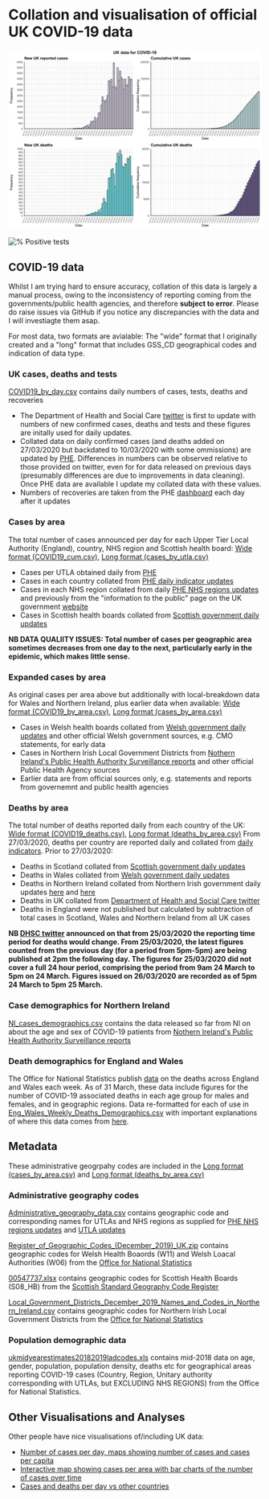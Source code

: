 # Collation and visualisation of official UK COVID-19 data

![Daily and cumulative cases, tests and deaths, 10.03.2020](https://github.com/emmadoughty/Daily_COVID-19/blob/master/Summary_plot.png)

![% Positive tests](https://github.com/emmadoughty/Daily_COVID-19/blob/master/PosTests_plot.png)

## COVID-19 data

Whilst I am trying hard to ensure accuracy, collation of this data is largely a manual process, owing to the inconsistency of reporting coming from the governments/public health agencies, and therefore **subject to error**. Please do raise issues via GitHub if you notice any discrepancies with the data and I will investiagte them asap.

For most data, two formats are avialable: The "wide" format that I originally created and a "long" format that includes GSS_CD geographical codes and indication of data type.

### UK cases, deaths and tests


[COVID19_by_day.csv](https://github.com/emmadoughty/Daily_COVID-19/blob/master/Data/COVID19_by_day.csv) contains daily numbers of cases, tests, deaths and recoveries
- The Department of Health and Social Care [twitter](https://twitter.com/DHSCgovuk) is first to update with numbers of new confirmed cases, deaths and tests and these figures are initally used for daily updates.
- Collated data on daily confirmed cases (and deaths added on 27/03/2020 but backdated to 10/03/2020 with some ommissions) are updated by [PHE](https://www.arcgis.com/home/item.html?id=bc8ee90225644ef7a6f4dd1b13ea1d67). Differences in numbers can be observed relative to those provided on twitter, even for for data released on previous days (presumably differences are due to improvements in data cleaning). Once PHE data are available I update my collated data with these values.
- Numbers of recoveries are taken from the PHE [dashboard](https://www.arcgis.com/apps/opsdashboard/index.html#/f94c3c90da5b4e9f9a0b19484dd4bb14) each day after it updates

### Cases by area


The total number of cases announced per day for each Upper Tier Local Authority (England), country, NHS region and Scottish health board: [Wide format (COVID19_cum.csv)](https://github.com/emmadoughty/Daily_COVID-19/blob/master/Data/COVID19_cum.csv), [Long format (cases_by_utla.csv)](https://github.com/emmadoughty/Daily_COVID-19/blob/master/Data/cases_by_utla.csv)
- Cases per UTLA obtained daily from [PHE](https://www.arcgis.com/home/item.html?id=b684319181f94875a6879bbc833ca3a6) 
- Cases in each country collated from [PHE daily indicator updates](https://www.arcgis.com/home/item.html?id=bc8ee90225644ef7a6f4dd1b13ea1d67)
- Cases in each NHS region collated from daily [PHE NHS regions updates](https://www.arcgis.com/home/item.html?id=ca796627a2294c51926865748c4a56e8) and previously from the "information to the public" page on the UK government [website](https://www.gov.uk/guidance/coronavirus-covid-19-information-for-the-public)
- Cases in Scottish health boards collated from [Scottish government daily updates](https://www.gov.scot/coronavirus-covid-19/)


**NB DATA QUALIITY ISSUES: Total number of cases per geographic area sometimes decreases from one day to the next, particularly early in the epidemic, which makes little sense.**

### Expanded cases by area
As original cases per area above but additionally with local-breakdown data for Wales and Northern Ireland, plus earlier data when available: [Wide format (COVID19_by_area.csv)](https://github.com/emmadoughty/Daily_COVID-19/blob/master/Data/COVID19_by_area.csv), [Long format (cases_by_area.csv)](https://github.com/emmadoughty/Daily_COVID-19/blob/master/Data/cases_by_area.csv)
- Cases in Welsh health boards collated from [Welsh government daily updates](https://covid19-phwstatement.nhs.wales/) and other official Welsh government sources, e.g. CMO statements, for early data
- Cases in Northern Irish Local Government Districts from [Nothern Ireland's Public Health Authority Surveillance reports](https://www.publichealth.hscni.net/publications/covid-19-surveillance-reports) and other official Public Health Agency sources 
- Earlier data are from official sources only, e.g. statements and reports from governemnt and public health agencies


### Deaths by area
The total number of deaths reported daily from each country of the UK: [Wide format (COVID19_deaths.csv)](https://github.com/emmadoughty/Daily_COVID-19/blob/master/Data/COVID19_deaths.csv), [Long format (deaths_by_area.csv)](https://github.com/emmadoughty/Daily_COVID-19/blob/master/Data/deaths_by_area.csv)
From 27/03/2020, deaths per country are reported daily and collated from [daily indicators](https://www.arcgis.com/home/item.html?id=bc8ee90225644ef7a6f4dd1b13ea1d67). Prior to 27/03/2020:
- Deaths in Scotland collated from [Scottish government daily updates](https://www.gov.scot/coronavirus-covid-19/)
- Deaths in Wales collated from [Welsh government daily updates](https://covid19-phwstatement.nhs.wales/)
- Deaths in Northern Ireland collated from Northern Irish government daily updates [here](https://www.publichealth.hscni.net/news/covid-19-coronavirus) and [here](https://www.publichealth.hscni.net/publications/covid-19-surveillance-reports)
- Deaths in UK collated from [Department of Health and Social Care twitter](https://twitter.com/DHSCgovuk)
- Deaths in England were not published but calculated by subtraction of total cases in Scotland, Wales and Northern Ireland from all UK cases


**NB [DHSC twitter](https://twitter.com/DHSCgovuk/status/1243237211119800323) announced on that from 25/03/2020 the reporting time period for deaths would change. From 25/03/2020, the latest figures counted from the previous day (for a period from 5pm-5pm) are being published at 2pm the following day. The figures for 25/03/2020 did not cover a full 24 hour period, comprising the period from 9am 24 March to 5pm on 24 March. Figures issued on 26/03/2020 are recorded as of 5pm 24 March to 5pm 25 March.**

### Case demographics for Northern Ireland
[NI_cases_demographics.csv](https://github.com/emmadoughty/Daily_COVID-19/blob/master/Data/NI_cases_demographics.csv) contains the data released so far from NI on about the age and sex of COVID-19 patients from [Nothern Ireland's Public Health Authority Surveillance reports](https://www.publichealth.hscni.net/publications/covid-19-surveillance-reports)

### Death demographics for England and Wales
The Office for National Statistics publish [data](https://www.ons.gov.uk/peoplepopulationandcommunity/birthsdeathsandmarriages/deaths/bulletins/deathsregisteredweeklyinenglandandwalesprovisional/latest) on the deaths across England and Wales each week. As of 31 March, these data include figures for the number of COVID-19 associated deaths in each age group for males and females, and in geographic regions. Data re-formatted for each of use in [Eng_Wales_Weekly_Deaths_Demographics.csv](https://github.com/emmadoughty/Daily_COVID-19/blob/master/Data/Eng_Wales_Weekly_Deaths_Demographics.csv) with important explanations of where this data comes from [here](https://blog.ons.gov.uk/2020/03/31/counting-deaths-involving-the-coronavirus-covid-19/).

## Metadata

These administrative geogrpahy codes are included in the [Long format (cases_by_area.csv)](https://github.com/emmadoughty/Daily_COVID-19/blob/master/Data/cases_by_area.csv) and [Long format (deaths_by_area.csv)](https://github.com/emmadoughty/Daily_COVID-19/blob/master/Data/deaths_by_area.csv)

### Administrative geography codes
[Administrative_geography_data.csv](https://github.com/emmadoughty/Daily_COVID-19/blob/master/Data/Administrative_geography_data.csv) contains geographic code and corresponding names for UTLAs and NHS regions as supplied for [PHE NHS regions updates](https://www.arcgis.com/home/item.html?id=ca796627a2294c51926865748c4a56e8) and [UTLA updates](https://www.arcgis.com/home/item.html?id=b684319181f94875a6879bbc833ca3a6)

[Register_of_Geographic_Codes_(December_2019)_UK.zip](https://github.com/emmadoughty/Daily_COVID-19/blob/master/Data/Register_of_Geographic_Codes_(December_2019)_UK.zip) contains geographic codes for Welsh Health Boaords (W11) and Welsh Loacal Authorities (W06) from the [Office for National Statistics](http://geoportal.statistics.gov.uk/datasets/register-of-geographic-codes-december-2019-for-the-united-kingdom)

[00547737.xlsx](https://github.com/emmadoughty/Daily_COVID-19/blob/master/Data/00547737.xlsx) contains geographic codes for Scottish Health Boards (S08_HB) from the [Scottish Standard Geography Code Register](https://www2.gov.scot/Topics/Statistics/sns/SNSRef/StanGeoCodeRegister)

[Local_Government_Districts_December_2019_Names_and_Codes_in_Northern_Ireland.csv](https://github.com/emmadoughty/Daily_COVID-19/blob/master/Data/Local_Government_Districts_December_2019_Names_and_Codes_in_Northern_Ireland.csv) contains geographic codes for Northern Irish Local Government Districts from the [Office for National Statistics](https://geoportal.statistics.gov.uk/datasets/local-government-districts-december-2019-names-and-codes-in-northern-ireland)

### Population demographic data
[ukmidyearestimates20182019ladcodes.xls](https://www.ons.gov.uk/peoplepopulationandcommunity/populationandmigration/populationestimates/datasets/populationestimatesforukenglandandwalesscotlandandnorthernireland) contains mid-2018 data on age, gender, population, population density, deaths etc for geographical areas reporting COVID-19 cases (Country, Region, Unitary authority corresponding with UTLAs, but EXCLUDING NHS REGIONS) from the Office for National Statistics.


## Other Visualisations and Analyses

Other people have nice visualisations of/including UK data:
- [Number of cases per day, maps showing number of cases and cases per capita](https://trafforddatalab.shinyapps.io/covid-19)
- [Interactive map showing cases per area with bar charts of the number of cases over time](https://www.arcgis.com/home/webmap/viewer.html?webmap=2c122cca2af644339cb636a9844672af&extent=-1.8598,50.9565,2.1969,52.3368)
- [Cases and deaths per day vs other countries](https://public.tableau.com/profile/andrewjmdata#!/vizhome/CoronaVirusMarch2020v4/Introduction?publish=yes)
